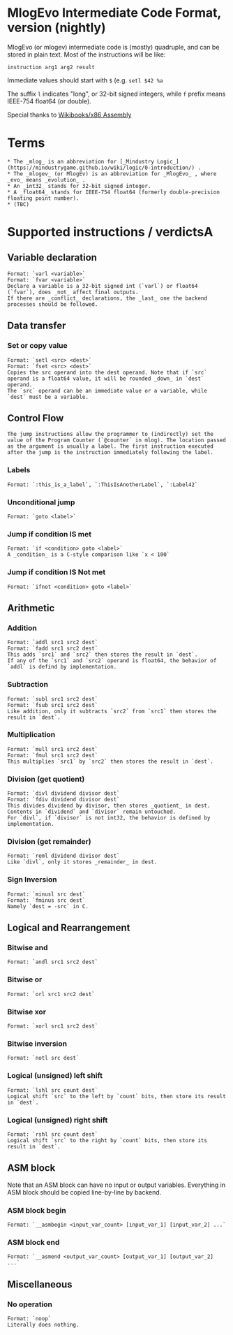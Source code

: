 # MlogEvo Intermediate Code Format, version (nightly)

MlogEvo (or mlogev) intermediate code is (mostly) quadruple, and can be stored in plain text. Most of the instructions will be like:

`instruction arg1 arg2 result`

Immediate values should start with `$` (e.g. `setl $42 %a`

The suffix `l` indicates "long", or 32-bit signed integers, while `f` prefix means IEEE-754 float64 (or double).

Special thanks to [Wikibooks/x86 Assembly](https://en.wikibooks.org/wiki/X86_Assembly)


# Terms
    * The _mlog_ is an abbreviation for [_Mindustry Logic_](https://mindustrygame.github.io/wiki/logic/0-introduction/) .
    * The _mlogev_ (or MlogEv) is an abbreviation for _MlogEvo_ , where _evo_ means _evolution_ .
    * An _int32_ stands for 32-bit signed integer.
    * A _float64_ stands for IEEE-754 float64 (formerly double-precision floating point number).
    * (TBC)


# Supported instructions / verdictsA

## Variable declaration
    Format: `varl <variable>`
    Format: `fvar <variable>`
    Declare a variable is a 32-bit signed int (`varl`) or float64 (`fvar`), does _not_ affect final outputs.
    If there are _conflict_ declarations, the _last_ one the backend processes should be followed.

## Data transfer

### Set or copy value
    Format: `setl <src> <dest>`
    Format: `fset <src> <dest>`
    Copies the src operand into the dest operand. Note that if `src` operand is a float64 value, it will be rounded _down_ in `dest` operand.
    The `src` operand can be an immediate value or a variable, while `dest` must be a variable.

## Control Flow
    The jump instructions allow the programmer to (indirectly) set the value of the Program Counter (`@counter` in mlog). The location passed as the argument is usually a label. The first instruction executed after the jump is the instruction immediately following the label.

### Labels
    Format: `:this_is_a_label`, `:ThisIsAnotherLabel`, `:Label42`

### Unconditional jump
    Format: `goto <label>`

### Jump if condition IS met
    Format: `if <condition> goto <label>`
    A _condition_ is a C-style comparison like `x < 100`

### Jump if condition IS Not met
    Format: `ifnot <condition> goto <label>`

## Arithmetic

### Addition
    Format: `addl src1 src2 dest`
    Format: `fadd src1 src2 dest`
    This adds `src1` and `src2` then stores the result in `dest`.
    If any of the `src1` and `src2` operand is float64, the behavior of `addl` is defind by implementation.

### Subtraction
    Format: `subl src1 src2 dest`
    Format: `fsub src1 src2 dest`
    Like addition, only it subtracts `src2` from `src1` then stores the result in `dest`.

### Multiplication
    Format: `mull src1 src2 dest`
    Format: `fmul src1 src2 dest`
    This multiplies `src1` by `src2` then stores the result in `dest`.

### Division (get quotient)
    Format: `divl dividend divisor dest`
    Format: `fdiv dividend divisor dest`
    This divides dividend by divisor, then stores _quotient_ in dest. Contents in `dividend` and `divisor` remain untouched.
    For `divl`, if `divisor` is not int32, the behavior is defined by implementation.

### Division (get remainder)
    Format: `reml dividend divisor dest`
    Like `divl`, only it stores _remainder_ in dest.

### Sign Inversion
    Format: `minusl src dest`
    Format: `fminus src dest`
    Namely `dest = -src` in C.


## Logical and Rearrangement

### Bitwise and
    Format: `andl src1 src2 dest`

### Bitwise or
    Format: `orl src1 src2 dest`

### Bitwise xor
    Format: `xorl src1 src2 dest`

### Bitwise inversion
    Format: `notl src dest`

### Logical (unsigned) left shift
    Format: `lshl src count dest`
    Logical shift `src` to the left by `count` bits, then store its result in `dest`.

### Logical (unsigned) right shift
    Format: `rshl src count dest`
    Logical shift `src` to the right by `count` bits, then store its result in `dest`.


## ASM block

Note that an ASM block can have no input or output variables. Everything in ASM block should be copied line-by-line by backend.

### ASM block begin
    Format: `__asmbegin <input_var_count> [input_var_1] [input_var_2] ...`

### ASM block end
    Format: `__asmend <output_var_count> [output_var_1] [output_var_2] ...`

## Miscellaneous

### No operation
    Format: `noop`
    Literally does nothing.
